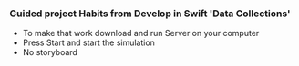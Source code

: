 ### Guided project Habits from Develop in Swift 'Data Collections'   
* To make that work download and run Server on your computer
* Press Start and start the simulation
* No storyboard
